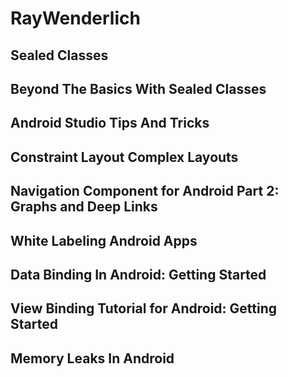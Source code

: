 # RayWenderlich

## Sealed Classes

## Beyond The Basics With Sealed Classes

## Android Studio Tips And Tricks

## Constraint Layout Complex Layouts

## Navigation Component for Android Part 2: Graphs and Deep Links

## White Labeling Android Apps

## Data Binding In Android: Getting Started

## View Binding Tutorial for Android: Getting Started

## Memory Leaks In Android
